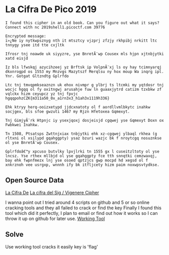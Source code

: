 # La Cifra De Pico 2019
```
I found this cipher in an old book. Can you figure out what it says? Connect with nc 2019shell1.picoctf.com 39776
```


```
Encrypted message:
ï»¿Ne iy nytkwpsznyg nth it mtsztcy vjzprj zfzjy rkhpibj nrkitt ltc tnnygy ysee itd tte cxjltk

Ifrosr tnj noawde uk siyyzre, yse BnretÃ¨wp Cousex mls hjpn xjtnbjytki xatd eisjd

Iz bls lfwskqj azycihzeej yz Brftsk ip VolpnÃ¨xj ls oy hay tcimnyarqj dkxnrogpd os 1553 my Mnzvgs Mazytszf Merqlsu ny hox moup Wa inqrg ipl. Ynr. Gotgat Gltzndtg Gplrfdo 

Ltc tnj tmvqpmkseaznzn uk ehox nivmpr g ylbrj ts ltcmki my yqtdosr tnj wocjc hgqq ol fy oxitngwj arusahje fuw ln guaaxjytrd catizm tzxbkw zf vqlckx hizm ceyupcz yz tnj fpvjc hgqqpohzCZK{m311a50_0x_a1rn3x3_h1ah3x1119h336}

Ehk ktryy herq-ooizxetypd jjdcxnatoty ol f aordllvmlbkytc inahkw socjgex, bls sfoe gwzuti 1467 my Rjzn Hfetoxea Gqmexyt.

Tnj GimjyÃ¨rk Htpnjc iy ysexjqoxj dosjeisjd cgqwej yse Gqmexyt Doxn ox Fwbkwei Inahkw.

Tn 1508, Ptsatsps Zwttnjxiax tnbjytki ehk xz-cgqwej ylbaql rkhea (g rltxni ol xsilypd gqahggpty) ysaz bzuri wazjc bk f nroytcgq nosuznkse ol yse BnretÃ¨wp Cousex.

Gplrfdoâ€™y xpcuso butvlky lpvjlrki tn 1555 gx l cuseitzltoty ol yse lncsz. Yse rthex mllbjd ol yse gqahggpty fce tth snnqtki cemzwaxqj, bay ehk fwpnfmezx lnj yse osoed qptzjcs gwp mocpd hd xegsd ol f xnkrznoh vee usrgxp, wnnnh ify bk itfljcety hizm paim noxwpsvtydkse.
```

## Open Source Data

[La Cifra De](https://en.wikipedia.org/wiki/La_cifra)
[La cifra del Sig / Vigenere Cipher](https://en.wikipedia.org/wiki/Vigen%C3%A8re_cipher)

I wanna point out I tried around 4 scripts on github and 5 or so online cracking tools and they all failed to crack or find the key
Finally I found this tool which did it perfectly, I plan to email or find out how it works so I can throw it up on github for later
use.
[Working Tool](https://www.guballa.de/vigenere-solver)

## Solve

Use working tool cracks it easily key is 'flag'